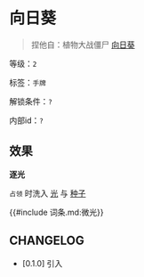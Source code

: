 # 向日葵

> 捏他自：植物大战僵尸 [向日葵](https://pvz.fandom.com/zh/wiki/%E5%90%91%E6%97%A5%E8%91%B5?variant=zh)

等级：`2`

标签：`手牌`

解锁条件：`?`

内部id：`?`

## 效果

**逐光**

`占领` 时洗入 [光](../卡牌组/光.md) 与 [种子](../卡牌组/种子.md)

{{#include 词条.md:微光}}

## CHANGELOG

- [0.1.0] 引入
